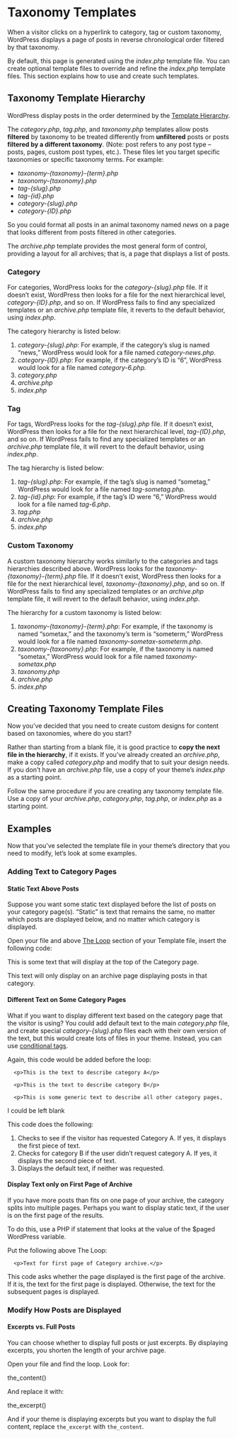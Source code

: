 # Taxonomy Templates

When a visitor clicks on a hyperlink to category, tag or custom taxonomy, WordPress displays a page of posts in reverse chronological order filtered by that taxonomy.

By default, this page is generated using the *index.php* template file. You can create optional template files to override and refine the *index.php* template files. This section explains how to use and create such templates.

## Taxonomy Template Hierarchy

WordPress display posts in the order determined by the [Template Hierarchy](https://developer.wordpress.org/themes/basics/template-hierarchy/ "Template Hierarchy").

The *category.php*, *tag.php*, and *taxonomy.php* templates allow posts **filtered** by taxonomy to be treated differently from **unfiltered** posts or posts **filtered by a different taxonomy**. (Note: post refers to any post type – posts, pages, custom post types, etc.). These files let you target specific taxonomies or specific taxonomy terms. For example:

*   *taxonomy-{taxonomy}-{term}.php*
*   *taxonomy-{taxonomy}.php*
*   *tag-{slug}.php*
*   *tag-{id}.php*
*   *category-{slug}.php*
*   *category-{ID}.php*

So you could format all posts in an animal taxonomy named *news* on a page that looks different from posts filtered in other categories.

The *archive.php* template provides the most general form of control, providing a layout for all archives; that is, a page that displays a list of posts.

### Category

For categories, WordPress looks for the *category-{slug}.php* file. If it doesn’t exist, WordPress then looks for a file for the next hierarchical level, *category-{ID}.php*, and so on. If WordPress fails to find any specialized templates or an *archive.php* template file, it reverts to the default behavior, using *index.php*.

The category hierarchy is listed below:

1.  *category-{slug}.php*: For example, if the category’s slug is named “news,” WordPress would look for a file named *category-news.php.*
2.  *category-{ID}.php*: For example, if the category’s ID is “6”, WordPress would look for a file named *category-6.php.*
3.  *category.php*
4.  *archive.php*
5.  *index.php*

### Tag

For tags, WordPress looks for the *tag-{slug}.php* file. If it doesn’t exist, WordPress then looks for a file for the next hierarchical level, *tag-{ID}.php*, and so on. If WordPress fails to find any specialized templates or an *archive.php* template file, it will revert to the default behavior, using *index.php*.

The tag hierarchy is listed below:

1.  *tag-{slug}.php*: For example, if the tag’s slug is named “sometag,” WordPress would look for a file named *tag-sometag.php.*
2.  *tag-{id}.php*: For example, if the tag’s ID were “6,” WordPress would look for a file named *tag-6.php*.
3.  *tag.php*
4.  *archive.php*
5.  *index.php*

### Custom Taxonomy

A custom taxonomy hierarchy works similarly to the categories and tags hierarchies described above. WordPress looks for the *taxonomy-{taxonomy}-{term}.php* file. If it doesn’t exist, WordPress then looks for a file for the next hierarchical level, *taxonomy-{taxonomy}.php*, and so on. If WordPress fails to find any specialized templates or an *archive.php* template file, it will revert to the default behavior, using *index.php*.

The hierarchy for a custom taxonomy is listed below:

1.  *taxonomy-{taxonomy}-{term}.php*: For example, if the taxonomy is named “sometax,” and the taxonomy’s term is “someterm,” WordPress would look for a file named *taxonomy-sometax-someterm.php*.
2.  *taxonomy-{taxonomy}.php*: For example, if the taxonomy is named “sometax,” WordPress would look for a file named *taxonomy-sometax.php*
3.  *taxonomy.php*
4.  *archive.php*
5.  *index.php*

## Creating Taxonomy Template Files

Now you’ve decided that you need to create custom designs for content based on taxonomies, where do you start?

Rather than starting from a blank file, it is good practice to **copy the next file in the hierarchy**, if it exists. If you’ve already created an *archive.php*, make a copy called *category.php* and modify that to suit your design needs. If you don’t have an *archive.php* file, use a copy of your theme’s *index.php* as a starting point.

Follow the same procedure if you are creating any taxonomy template file. Use a copy of your *archive.php*, *category.php*, *tag.php*, or *index.php* as a starting point.

## Examples

Now that you’ve selected the template file in your theme’s directory that you need to modify, let’s look at some examples.

### Adding Text to Category Pages

#### Static Text Above Posts

Suppose you want some static text displayed before the list of posts on your category page(s). “Static” is text that remains the same, no matter which posts are displayed below, and no matter which category is displayed.

Open your file and above [The Loop](https://developer.wordpress.org/themes/basics/the-loop/ "The Loop") section of your Template file, insert the following code:

<p>
This is some text that will display at the top of the Category page.
</p>

This text will only display on an archive page displaying posts in that category.

#### Different Text on Some Category Pages

What if you want to display different text based on the category page that the visitor is using? You could add default text to the main *category.php* file, and create special *category-{slug}.php* files each with their own version of the text, but this would create lots of files in your theme. Instead, you can use [conditional tags](https://developer.wordpress.org/themes/basics/conditional-tags/ "Conditional Tags").

Again, this code would be added before the loop:

<?php if (is\_category('Category A')) : ?>
      <p>This is the text to describe category A</p>
<?php elseif (is\_category('Category B')) : ?>
      <p>This is the text to describe category B</p>
<?php else : ?>
      <p>This is some generic text to describe all other category pages,
I could be left blank</p>
<?php endif; ?>

This code does the following:

1.  Checks to see if the visitor has requested Category A. If yes, it displays the first piece of text.
2.  Checks for category B if the user didn’t request category A. If yes, it displays the second piece of text.
3.  Displays the default text, if neither was requested.

#### Display Text only on First Page of Archive

If you have more posts than fits on one page of your archive, the category splits into multiple pages. Perhaps you want to display static text, if the user is on the first page of the results.

To do this, use a PHP if statement that looks at the value of the $paged WordPress variable.

Put the following above The Loop:

<?php if ( $paged < 2 ) : ?>
      <p>Text for first page of Category archive.</p>
<?php else : ?>
<?php endif; ?>

This code asks whether the page displayed is the first page of the archive. If it is, the text for the first page is displayed. Otherwise, the text for the subsequent pages is displayed.

### Modify How Posts are Displayed

#### Excerpts vs. Full Posts

You can choose whether to display full posts or just excerpts. By displaying excerpts, you shorten the length of your archive page.

Open your file and find the loop. Look for:

the\_content()

And replace it with:

the\_excerpt()

And if your theme is displaying excerpts but you want to display the full content, replace `the_excerpt` with `the_content`.